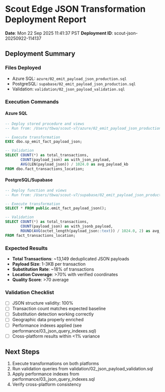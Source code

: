 # Scout Edge JSON Transformation Deployment Report

**Date**: Mon 22 Sep 2025 11:41:37 PST
**Deployment ID**: scout-json-20250922-114137

## Deployment Summary

### Files Deployed
- Azure SQL: `azure/02_emit_payload_json_production.sql`
- PostgreSQL: `supabase/02_emit_payload_json_production.sql`
- Validation: `validation/02_json_payload_validation.sql`

### Execution Commands

#### Azure SQL
```sql
-- Deploy stored procedure and views
-- Run from: /Users/tbwa/scout-v7/azure/02_emit_payload_json_production.sql

-- Execute transformation
EXEC dbo.sp_emit_fact_payload_json;

-- Validation
SELECT COUNT(*) as total_transactions,
       COUNT(payload_json) as with_json_payload,
       AVG(LEN(payload_json)) / 1024.0 as avg_payload_kb
FROM dbo.fact_transactions_location;
```

#### PostgreSQL/Supabase
```sql
-- Deploy function and views
-- Run from: /Users/tbwa/scout-v7/supabase/02_emit_payload_json_production.sql

-- Execute transformation
SELECT * FROM public.emit_fact_payload_json();

-- Validation
SELECT COUNT(*) as total_transactions,
       COUNT(payload_json) as with_jsonb_payload,
       ROUND(AVG(octet_length(payload_json::text)) / 1024.0, 2) as avg_payload_kb
FROM fact_transactions_location;
```

### Expected Results
- **Total Transactions**: ~13,149 deduplicated JSON payloads
- **Payload Size**: 1-3KB per transaction
- **Substitution Rate**: ~18% of transactions
- **Location Coverage**: >70% with verified coordinates
- **Quality Score**: >70 average

### Validation Checklist
- [ ] JSON structure validity: 100%
- [ ] Transaction count matches expected baseline
- [ ] Substitution detection working correctly
- [ ] Geographic data properly enriched
- [ ] Performance indexes applied (see performance/03_json_query_indexes.sql)
- [ ] Cross-platform results within <1% variance

## Next Steps
1. Execute transformations on both platforms
2. Run validation queries from validation/02_json_payload_validation.sql
3. Apply performance indexes from performance/03_json_query_indexes.sql
4. Verify cross-platform consistency

